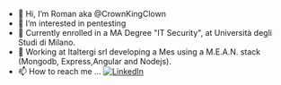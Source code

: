 - 👋 Hi, I’m Roman aka @CrownKingClown
- 👀 I’m interested in pentesting
- 🌱 Currently enrolled in a MA Degree "IT Security", at Università degli Studi di Milano.
- 💞️ Working at Italtergi srl developing a Mes using a M.E.A.N. stack (Mongodb, Express,Angular and Nodejs).
- 📫 How to reach me ... 
[![LinkedIn](https://img.shields.io/badge/linkedin-%230077B5.svg?style=for-the-badge&logo=linkedin&logoColor=white)](https://www.linkedin.com/in/romankis/)
